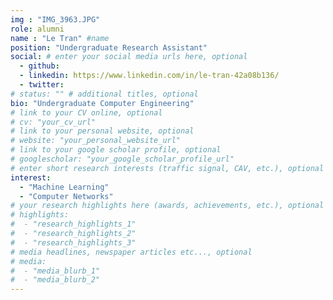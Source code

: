 ```yaml
---
img : "IMG_3963.JPG"
role: alumni
name : "Le Tran" #name
position: "Undergraduate Research Assistant" 
social: # enter your social media urls here, optional
  - github:
  - linkedin: https://www.linkedin.com/in/le-tran-42a08b136/
  - twitter:
# status: "" # additional titles, optional
bio: "Undergraduate Computer Engineering" 
# link to your CV online, optional
# cv: "your_cv_url" 
# link to your personal website, optional
# website: "your_personal_website_url" 
# link to your google scholar profile, optional
# googlescholar: "your_google_scholar_profile_url" 
# enter short research interests (traffic signal, CAV, etc.), optional
interest: 
  - "Machine Learning"
  - "Computer Networks"  
# your research highlights here (awards, achievements, etc.), optional
# highlights: 
#  - "research_highlights_1"
#  - "research_highlights_2"
#  - "research_highlights_3" 
# media headlines, newspaper articles etc..., optional
# media: 
#  - "media_blurb_1"
#  - "media_blurb_2" 
---
```

